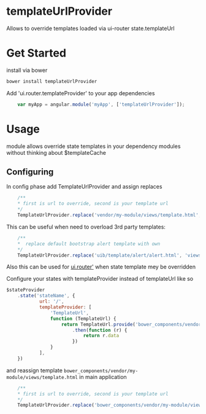 # templateUrlProvider
Allows to override templates loaded via ui-router state.templateUrl

# Get Started
install via bower

```bash
bower install templateUrlProvider
```

Add 'ui.router.templateProvider' to your app dependencies

```js
    var myApp = angular.module('myApp', ['templateUrlProvider']);
```

# Usage
module allows override state templates in your dependency modules without thinking about $templateCache

## Configuring

In config phase add TemplateUrlProvider and assign replaces  
```js
    /**
    * first is url to override, second is your template url
    */
    TemplateUrlProvider.replace('vendor/my-module/views/template.html', 'my-theme/views/my.module.template.html')
```

This can be useful when need to overload 3rd party templates:

```js
    /**
    *  replace default bootstrap alert template with own  
    */
    TemplateUrlProvider.replace('uib/template/alert/alert.html', 'views/bootstrap/alert.html')
```

Also this can be used for [ui.router'](https://github.com/angular-ui/ui-router) when state template mey be overridden

Configure your states with templateProvider instead of templateUrl like so
```js
$stateProvider
    .state('stateName', {
            url: '/',
            templateProvider: [
                'TemplateUrl', 
                function (TemplateUrl) {
                    return TemplateUrl.provide('bower_components/vendor/my-module/views/template.html')
                        .then(function (r) {
                            return r.data
                        })
                }
            ],
    })
```

and reassign template `bower_components/vendor/my-module/views/template.html` in main application
```js
    /**
    * first is url to override, second is your template url
    */
    TemplateUrlProvider.replace('bower_components/vendor/my-module/views/template.html', 'my-theme/views/my.module.template.html')
``` 
 